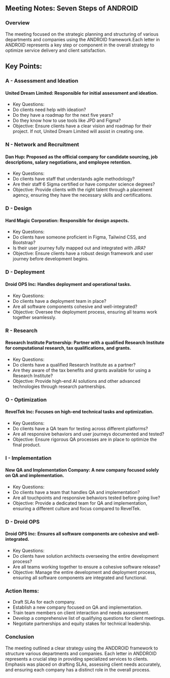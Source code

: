 ## Meeting Notes: Seven Steps of ANDROID
### Overview
The meeting focused on the strategic planning and structuring of various departments and companies using the ANDROID framework.Each letter in ANDROID represents a key step or component in the overall strategy to optimize service delivery and client satisfaction.

## Key Points:

### A - Assessment and Ideation

#### United Dream Limited: Responsible for initial assessment and ideation.
* Key Questions:
* Do clients need help with ideation?
* Do they have a roadmap for the next five years?
* Do they know how to use tools like JPD and Figma?
* Objective: Ensure clients have a clear vision and roadmap for their project. If not, United Dream Limited will assist in creating one.

### N - Network and Recruitment

#### Dan Hup: Proposed as the official company for candidate sourcing, job descriptions, salary negotiations, and employee retention.
* Key Questions:
* Do clients have staff that understands agile methodology?
* Are their staff 6 Sigma certified or have computer science degrees?
* Objective: Provide clients with the right talent through a placement agency, ensuring they have the necessary skills and certifications.

### D - Design

#### Hard Magic Corporation: Responsible for design aspects.
* Key Questions:
* Do clients have someone proficient in Figma, Tailwind CSS, and Bootstrap?
* Is their user journey fully mapped out and integrated with JIRA?
* Objective: Ensure clients have a robust design framework and user journey before development begins.

### D - Deployment

#### Droid OPS Inc: Handles deployment and operational tasks.
* Key Questions:
* Do clients have a deployment team in place?
* Are all software components cohesive and well-integrated?
* Objective: Oversee the deployment process, ensuring all teams work together seamlessly.

### R - Research

#### Research Institute Partnership: Partner with a qualified Research Institute for computational research, tax qualifications, and grants.
* Key Questions:
* Do clients have a qualified Research Institute as a partner?
* Are they aware of the tax benefits and grants available for using a Research Institute?
* Objective: Provide high-end AI solutions and other advanced technologies through research partnerships.

### O - Optimization

#### RevelTek Inc: Focuses on high-end technical tasks and optimization.
* Key Questions:
* Do clients have a QA team for testing across different platforms?
* Are all responsive behaviors and user journeys documented and tested?
* Objective: Ensure rigorous QA processes are in place to optimize the final product.

### I - Implementation

#### New QA and Implementation Company: A new company focused solely on QA and implementation.
* Key Questions:
* Do clients have a team that handles QA and implementation?
* Are all touchpoints and responsive behaviors tested before going live?
* Objective: Provide a dedicated team for QA and implementation, ensuring a different culture and focus compared to RevelTek.

### D - Droid OPS

#### Droid OPS Inc: Ensures all software components are cohesive and well-integrated.
* Key Questions:
* Do clients have solution architects overseeing the entire development process?
* Are all teams working together to ensure a cohesive software release?
* Objective: Manage the entire development and deployment process, ensuring all software components are integrated and functional.

### Action Items:
* Draft SLAs for each company.
* Establish a new company focused on QA and implementation.
* Train team members on client interaction and needs assessment.
* Develop a comprehensive list of qualifying questions for client meetings.
* Negotiate partnerships and equity stakes for technical leadership.

### Conclusion
The meeting outlined a clear strategy using the ANDDROID framework to structure various departments and companies. Each letter in ANDDROID represents a crucial step in providing 
specialized services to clients. Emphasis was placed on drafting SLAs, assessing client needs accurately, and ensuring each company has a distinct role in the overall process.
